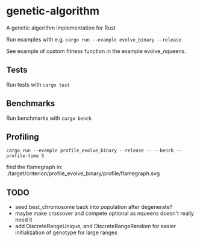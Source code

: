 # genetic-algorithm
A genetic algorithm implementation for Rust

Run examples with e.g. `cargo run --example evolve_binary --release`

See example of custom fitness function in the example evolve_nqueens.

## Tests

Run tests with `cargo test`

## Benchmarks

Run benchmarks with `cargo bench`

## Profiling

`cargo run --example profile_evolve_binary --release -- --bench --profile-time 5`

find the flamegraph in: ./target/criterion/profile_evolve_binary/profile/flamegraph.svg

## TODO
* seed best_chromosome back into population after degenerate?
* maybe make crossover and compete optional as nqueens doesn't really need it
* add DiscreteRangeUnique, and DiscreteRangeRandom for easier initialization of genotype for large ranges

